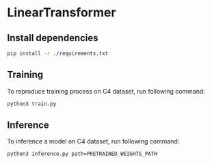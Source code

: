 # LinearTransformer

## Install dependencies

```bash
pip install -r ./requirements.txt
```
## Training

To reproduce training process on C4 dataset, run following command:
```bash
python3 train.py
```

## Inference

To inference a model on C4 dataset, run following command:
```bash
python3 inference.py path=PRETRAINED_WEIGHTS_PATH
```
